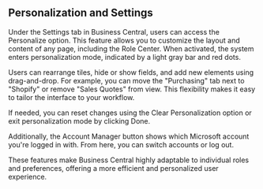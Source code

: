 ## Personalization and Settings

Under the Settings tab in Business Central, users can access the Personalize option. This feature allows you to customize the layout and content of any page, including the Role Center. When activated, the system enters personalization mode, indicated by a light gray bar and red dots.

Users can rearrange tiles, hide or show fields, and add new elements using drag-and-drop. For example, you can move the "Purchasing" tab next to "Shopify" or remove "Sales Quotes" from view. This flexibility makes it easy to tailor the interface to your workflow.

If needed, you can reset changes using the Clear Personalization option or exit personalization mode by clicking Done.

Additionally, the Account Manager button shows which Microsoft account you're logged in with. From here, you can switch accounts or log out.

These features make Business Central highly adaptable to individual roles and preferences, offering a more efficient and personalized user experience.
